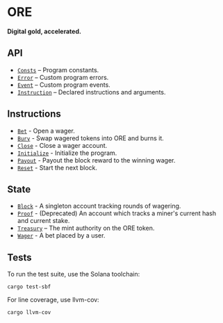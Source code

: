 # ORE

**Digital gold, accelerated.**

## API
- [`Consts`](api/src/consts.rs) – Program constants.
- [`Error`](api/src/error.rs) – Custom program errors.
- [`Event`](api/src/error.rs) – Custom program events.
- [`Instruction`](api/src/instruction.rs) – Declared instructions and arguments.

## Instructions
- [`Bet`](program/src/bet.rs) - Open a wager.
- [`Bury`](program/src/bury.rs) - Swap wagered tokens into ORE and burns it.
- [`Close`](program/src/close.rs) - Close a wager account.
- [`Initialize`](program/src/initialize.rs) - Initialize the program.
- [`Payout`](program/src/payout.rs) - Payout the block reward to the winning wager.
- [`Reset`](program/src/reset.rs) - Start the next block.

## State
- [`Block`](api/src/state/block.rs) - A singleton account tracking rounds of wagering.
- [`Proof`](api/src/state/proof.rs) - (Deprecated) An account which tracks a miner's current hash and current stake.
- [`Treasury`](api/src/state/treasury.rs) – The mint authority on the ORE token.
- [`Wager`](api/src/state/wager.rs) - A bet placed by a user.


## Tests

To run the test suite, use the Solana toolchain: 

```
cargo test-sbf
```

For line coverage, use llvm-cov:

```
cargo llvm-cov
```
